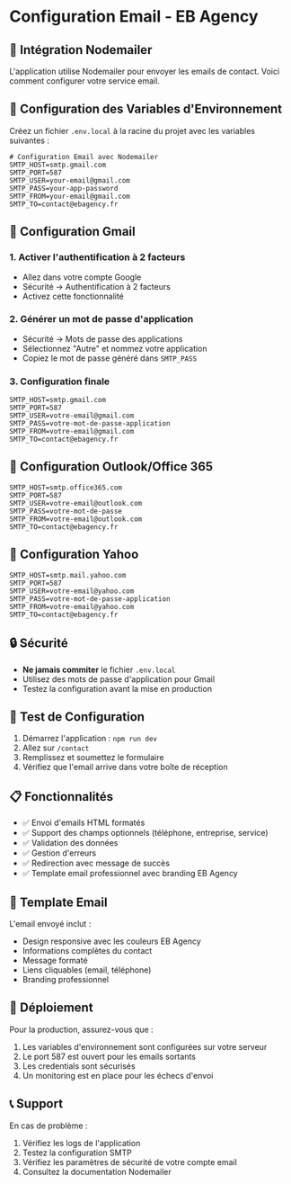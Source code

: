 # Configuration Email - EB Agency

## 📧 Intégration Nodemailer

L'application utilise Nodemailer pour envoyer les emails de contact. Voici comment configurer votre service email.

## 🔧 Configuration des Variables d'Environnement

Créez un fichier `.env.local` à la racine du projet avec les variables suivantes :

```env
# Configuration Email avec Nodemailer
SMTP_HOST=smtp.gmail.com
SMTP_PORT=587
SMTP_USER=your-email@gmail.com
SMTP_PASS=your-app-password
SMTP_FROM=your-email@gmail.com
SMTP_TO=contact@ebagency.fr
```

## 📮 Configuration Gmail

### 1. Activer l'authentification à 2 facteurs
- Allez dans votre compte Google
- Sécurité → Authentification à 2 facteurs
- Activez cette fonctionnalité

### 2. Générer un mot de passe d'application
- Sécurité → Mots de passe des applications
- Sélectionnez "Autre" et nommez votre application
- Copiez le mot de passe généré dans `SMTP_PASS`

### 3. Configuration finale
```env
SMTP_HOST=smtp.gmail.com
SMTP_PORT=587
SMTP_USER=votre-email@gmail.com
SMTP_PASS=votre-mot-de-passe-application
SMTP_FROM=votre-email@gmail.com
SMTP_TO=contact@ebagency.fr
```

## 📮 Configuration Outlook/Office 365

```env
SMTP_HOST=smtp.office365.com
SMTP_PORT=587
SMTP_USER=votre-email@outlook.com
SMTP_PASS=votre-mot-de-passe
SMTP_FROM=votre-email@outlook.com
SMTP_TO=contact@ebagency.fr
```

## 📮 Configuration Yahoo

```env
SMTP_HOST=smtp.mail.yahoo.com
SMTP_PORT=587
SMTP_USER=votre-email@yahoo.com
SMTP_PASS=votre-mot-de-passe-application
SMTP_FROM=votre-email@yahoo.com
SMTP_TO=contact@ebagency.fr
```

## 🔒 Sécurité

- **Ne jamais commiter** le fichier `.env.local`
- Utilisez des mots de passe d'application pour Gmail
- Testez la configuration avant la mise en production

## 🧪 Test de Configuration

1. Démarrez l'application : `npm run dev`
2. Allez sur `/contact`
3. Remplissez et soumettez le formulaire
4. Vérifiez que l'email arrive dans votre boîte de réception

## 📋 Fonctionnalités

- ✅ Envoi d'emails HTML formatés
- ✅ Support des champs optionnels (téléphone, entreprise, service)
- ✅ Validation des données
- ✅ Gestion d'erreurs
- ✅ Redirection avec message de succès
- ✅ Template email professionnel avec branding EB Agency

## 🎨 Template Email

L'email envoyé inclut :
- Design responsive avec les couleurs EB Agency
- Informations complètes du contact
- Message formaté
- Liens cliquables (email, téléphone)
- Branding professionnel

## 🚀 Déploiement

Pour la production, assurez-vous que :
1. Les variables d'environnement sont configurées sur votre serveur
2. Le port 587 est ouvert pour les emails sortants
3. Les credentials sont sécurisés
4. Un monitoring est en place pour les échecs d'envoi

## 📞 Support

En cas de problème :
1. Vérifiez les logs de l'application
2. Testez la configuration SMTP
3. Vérifiez les paramètres de sécurité de votre compte email
4. Consultez la documentation Nodemailer
